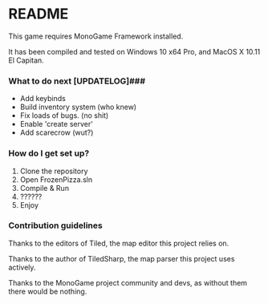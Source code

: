 # README #

This game requires MonoGame Framework installed.

It has been compiled and tested on Windows 10 x64 Pro, and MacOS X 10.11 El Capitan.

### What to do next [UPDATELOG]###
- Add keybinds
- Build inventory system (who knew)
- Fix loads of bugs. (no shit)
- Enable 'create server'
- Add scarecrow (wut?)

### How do I get set up? ###

1. Clone the repository
2. Open FrozenPizza.sln
3. Compile & Run
4. ??????
5. Enjoy

### Contribution guidelines ###

Thanks to the editors of Tiled, the map editor this project relies on.

Thanks to the author of TiledSharp, the map parser this project uses actively.

Thanks to the MonoGame project community and devs, as without them there would be nothing.
